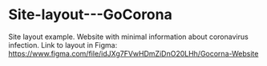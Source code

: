 # Site-layout---GoCorona
Site layout example. Website with minimal information about coronavirus infection.
Link to layout in Figma: https://www.figma.com/file/idJXg7FVwHDmZiDnO20LHh/Gocorna-Website 
